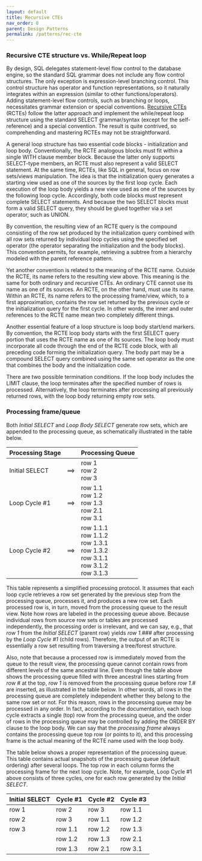 ```yaml
---
layout: default
title: Recursive CTEs
nav_order: 8
parent: Design Patterns
permalink: /patterns/rec-cte
---
```


### Recursive CTE structure vs. While/Repeat loop

By design, SQL delegates statement-level flow control to the database engine, so the standard SQL grammar does not include any flow control structures. The only exception is expression-level branching control. This control structure has operator and function representations, so it naturally integrates within an expression (similar to other functions/operators). Adding statement-level flow controls, such as branching or loops, necessitates grammar extension or special conventions. [Recursive CTEs][] (RCTEs) follow the latter approach and implement the while/repeat loop structure using the standard SELECT grammar/syntax (except for the self-reference) and a special convention. The result is quite contrived, so comprehending and mastering RCTEs may not be straightforward.

A general loop structure has two essential code blocks - initialization and loop body. Conventionally, the RCTE analogous blocks must fit within a single WITH clause member block. Because the latter only supports SELECT-type members, an RCTE must also represent a valid SELECT statement. At the same time, RCTEs, like SQL in general, focus on row sets/views manipulation. The idea is that the initialization query generates a starting view used as one of the sources by the first loop cycle. Each execution of the loop body yields a new view used as one of the sources by the following loop cycle. Accordingly, both code blocks must represent complete SELECT statements. And because the two SELECT blocks must form a valid SELECT query, they should be glued together via a set operator, such as UNION.

By convention, the resulting view of an RCTE query is the compound consisting of the row set produced by the initialization query combined with all row sets returned by individual loop cycles using the specified set operator (the operator separating the initialization and the body blocks). This convention permits, for example, retrieving a subtree from a hierarchy modeled with the parent reference pattern.

Yet another convention is related to the meaning of the RCTE name. Outside the RCTE, its name refers to the resulting view above. This meaning is the same for both ordinary and recursive CTEs. An ordinary CTE cannot use its name as one of its sources. An RCTE, on the other hand, must use its name. Within an RCTE, its name refers to the processing frame/view, which, to a first approximation, contains the row set returned by the previous cycle or the initialization query for the first cycle. In other words, the inner and outer references to the RCTE name mean two completely different things.

Another essential feature of a loop structure is loop body start/end markers. By convention, the RCTE loop body starts with the first SELECT query portion that uses the RCTE name as one of its sources. The loop body must incorporate all code through the end of the RCTE code block, with all preceding code forming the initialization query. The body part may be a compound SELECT query combined using the same set operator as the one that combines the body and the initialization code.

There are two possible termination conditions. If the loop body includes the LIMIT clause, the loop terminates after the specified number of rows is processed. Alternatively, the loop terminates after processing all previously returned rows, with the loop body returning empty row sets.

### Processing frame/queue

Both *Initial SELECT* and *Loop Body SELECT* generate row sets, which are appended to the processing queue, as schematically illustrated in the table below.

| Processing Stage |        | Processing Queue                                                                                  |
|------------------|--------|---------------------------------------------------------------------------------------------------|
|  Initial SELECT  |  ==>   | row 1<br> row 2<br> row 3<br>                                                                     |
|   Loop Cycle #1  |   ==>  | row 1.1<br> row 1.2<br> row 1.3<br> row 2.1<br> row 3.1<br>                                       |
|    Loop Cycle #2 |    ==> | row 1.1.1<br> row 1.1.2<br> row 1.3.1<br> row 1.3.2<br> row 3.1.1<br> row 3.1.2<br> row 3.1.3<br> |

This table represents a simplified processing protocol. It assumes that each loop cycle retrieves a row set generated by the previous step from the processing queue, processes it, and produces a new row set. Each processed row is, in turn, moved from the processing queue to the result view. Note how rows are labeled in the processing queue above. Because individual rows from source row sets or tables are processed independently, the processing order is irrelevant, and we can say, e.g., that *row 1* from the *Initial SELECT* (parent row) yields *row 1.###* after processing by the *Loop Cycle #1* (child rows). Therefore, the output of an RCTE is essentially a row set resulting from  traversing a tree/forest structure.

Also, note that because a processed row is immediately moved from the queue to the result view, the processing queue cannot contain rows from different levels of the same ancestral line. Even though the table above shows the processing queue filled with three ancestral lines starting from *row #* at the top, *row 1* is removed from the processing queue before *row 1.#* are inserted, as illustrated in the table below. In other words, all rows in the processing queue are completely independent whether they belong to the same row set or not. For this reason, rows in the processing queue may be processed in any order. In fact, according to the documentation, each loop cycle extracts a single (top) row from the processing queue, and the order of rows in the processing queue may be controlled by adding the ORDER BY clause to the loop body. We can say that the *processing frame* always contains the processing queue top row (or points to it), and this processing frame is the actual meaning of the RCTE name used with the loop body.

The table below shows a proper representation of the processing queue. This table contains actual snapshots of the processing queue (default ordering) after several loops. The top row in each column forms the processing frame for the next loop cycle. Note, for example, Loop Cycle #1 above consists of three cycles, one for each row generated by the *Initial SELECT*.

| Initial SELECT | Cycle #1 | Cycle #2 | Cycle #3 |
|----------------|----------|----------|----------|
| row 1          | row 2    | row 3    | row 1.1  |
| row 2          | row 3    | row 1.1  | row 1.2  |
| row 3          | row 1.1  | row 1.2  | row 1.3  |
|                | row 1.2  | row 1.3  | row 2.1  |
|                | row 1.3  | row 2.1  | row 3.1  |


<!-- References -->

[Recursive CTEs]: https://sqlite.org/lang_with.html#recursive_common_table_expressions
